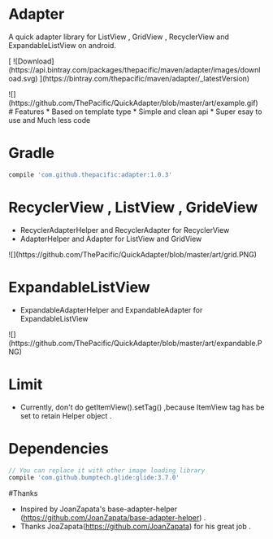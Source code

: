 # Adapter
A quick adapter library for ListView , GridView , RecyclerView and ExpandableListView on android. 
<p>
[ ![Download](https://api.bintray.com/packages/thepacific/maven/adapter/images/download.svg) ](https://bintray.com/thepacific/maven/adapter/_latestVersion)
<p>
![](https://github.com/ThePacific/QuickAdapter/blob/master/art/example.gif)
# Features
* Based on template type
* Simple and clean api
* Super esay to use and Much less code

# Gradle
```groovy
compile 'com.github.thepacific:adapter:1.0.3'
```

# RecyclerView , ListView , GrideView
* RecyclerAdapterHelper and RecyclerAdapter for RecyclerView
* AdapterHelper and Adapter for ListView and GridView
<p>
![](https://github.com/ThePacific/QuickAdapter/blob/master/art/grid.PNG)

# ExpandableListView
* ExpandableAdapterHelper and ExpandableAdapter for ExpandableListView
<p>
![](https://github.com/ThePacific/QuickAdapter/blob/master/art/expandable.PNG)

# Limit
* Currently, don't do getItemView().setTag() ,because ItemView tag has be set to retain Helper object .

# Dependencies
```groovy
// You can replace it with other image loading library
compile 'com.github.bumptech.glide:glide:3.7.0'
```

#Thanks
* Inspired by JoanZapata's base-adapter-helper (https://github.com/JoanZapata/base-adapter-helper) .
* Thanks JoaZapata(https://github.com/JoanZapata) for his great job .
